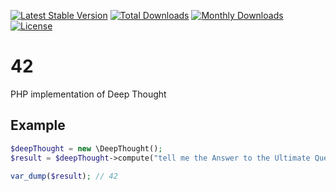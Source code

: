 [![Latest Stable Version](https://poser.pugx.org/nemo64/42/v/stable)](https://packagist.org/packages/nemo64/42)
[![Total Downloads](https://poser.pugx.org/nemo64/42/downloads)](https://packagist.org/packages/nemo64/42)
[![Monthly Downloads](https://poser.pugx.org/nemo64/42/d/monthly)](https://packagist.org/packages/nemo64/42)
[![License](https://poser.pugx.org/nemo64/42/license)](https://packagist.org/packages/nemo64/42)

# 42

PHP implementation of Deep Thought

## Example

```PHP
$deepThought = new \DeepThought();
$result = $deepThought->compute("tell me the Answer to the Ultimate Question of Life, The Universe, and Everything");

var_dump($result); // 42
```
